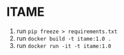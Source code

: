 # ITAME

1. run `pip freeze > requirements.txt`
2. run `docker build -t itame:1.0 .`
3. run `docker run -it -t itame:1.0`
